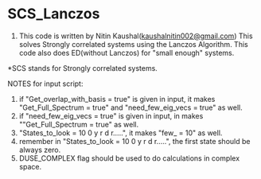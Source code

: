 # SCS_Lanczos
1) This code is written by Nitin Kaushal(kaushalnitin002@gmail.com)
This solves Strongly correlated systems
using the Lanczos Algorithm.
This code also does ED(without Lanczos) for "small enough" systems.

*SCS  stands for Strongly correlated systems.

NOTES for input script:

1) if "Get_overlap_with_basis = true" is given in input, it makes
"Get_Full_Spectrum = true" and "need_few_eig_vecs = true" as well.
2) if "need_few_eig_vecs = true" is given in input, in makes ""Get_Full_Spectrum = true"  as well.
3) "States_to_look = 10 0 y r d r.....", it makes "few_ = 10" as well.
4) remember in "States_to_look = 10 0 y r d r.....", the first state should be always zero.
5) DUSE_COMPLEX flag should be used to do calculations in complex space.
